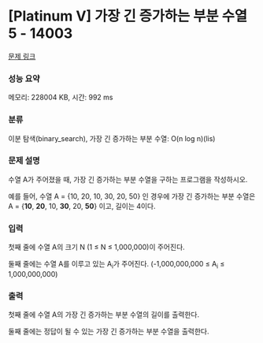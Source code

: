 # [Platinum V] 가장 긴 증가하는 부분 수열 5 - 14003 

[문제 링크](https://www.acmicpc.net/problem/14003) 

### 성능 요약

메모리: 228004 KB, 시간: 992 ms

### 분류

이분 탐색(binary_search), 가장 긴 증가하는 부분 수열: O(n log n)(lis)

### 문제 설명

<p>수열 A가 주어졌을 때, 가장 긴 증가하는 부분 수열을 구하는 프로그램을 작성하시오.</p>

<p>예를 들어, 수열 A = {10, 20, 10, 30, 20, 50} 인 경우에 가장 긴 증가하는 부분 수열은 A = {<strong>10</strong>, <strong>20</strong>, 10, <strong>30</strong>, 20, <strong>50</strong>} 이고, 길이는 4이다.</p>

### 입력 

 <p>첫째 줄에 수열 A의 크기 N (1 ≤ N ≤ 1,000,000)이 주어진다.</p>

<p>둘째 줄에는 수열 A를 이루고 있는 A<sub>i</sub>가 주어진다. (-1,000,000,000 ≤ A<sub>i</sub> ≤ 1,000,000,000)</p>

### 출력 

 <p>첫째 줄에 수열 A의 가장 긴 증가하는 부분 수열의 길이를 출력한다.</p>

<p>둘째 줄에는 정답이 될 수 있는 가장 긴 증가하는 부분 수열을 출력한다.</p>

